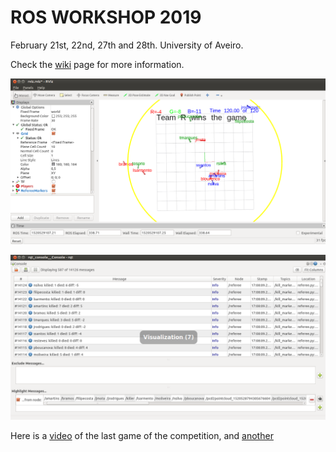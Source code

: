# ROS WORKSHOP 2019

February 21st, 22nd, 27th and 28th. University of Aveiro.

Check the [wiki](https://github.com/miguelriemoliveira/rws2018_moliveira/wiki) page for more information.

![docs/arena.png](docs/arena.png?raw=true "Game arena")

![docs/score.png](docs/score.png?raw=true "Game arena")

Here is a [video](https://youtu.be/ja2APGL8PsA) of the last game of the competition, and [another](https://youtu.be/ugAEZK_LUok)
